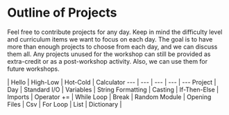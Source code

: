 # Outline of Projects

Feel free to contribute projects for any day.  Keep in mind the difficulty level and curriculum items we want to focus on each day.  The goal is to have more than enough projects to choose from each day, and we can discuss them all.  Any projects unused for the workshop can still be provided as extra-credit or as a post-workshop activity.  Also, we can use them for future workshops.


| Hello | High-Low | Hot-Cold | Calculator
--- | --- | --- | --- | ---
Project | 
Day | 
Standard I/O | 
Variables | 
String Formatting | 
Casting | 
If-Then-Else | 
Imports | 
Operator += | 
While Loop | 
Break | 
Random Module | 
Opening Files | 
Csv | 
For Loop | 
List | 
Dictionary | 
